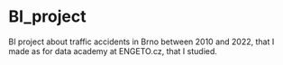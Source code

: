 # BI_project
 BI project about traffic accidents in Brno between 2010 and 2022, that I made as for data academy at ENGETO.cz, that I studied. 
